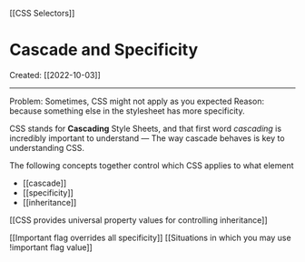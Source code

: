 [[CSS Selectors]]

# Cascade and Specificity
Created:  [[2022-10-03]]

---
Problem: Sometimes, CSS might not apply as you expected 
Reason: because something else in the stylesheet has more specificity.


CSS stands for **Cascading** Style Sheets, 
    and that first word _cascading_ is incredibly important to understand — 
The way cascade behaves is key to understanding CSS.


The following concepts together control which CSS applies to what element
- [[cascade]]
- [[specificity]]
- [[inheritance]]





[[CSS provides universal property values for controlling inheritance]]



[[Important flag overrides all specificity]]
[[Situations in which you may use !important flag value]]